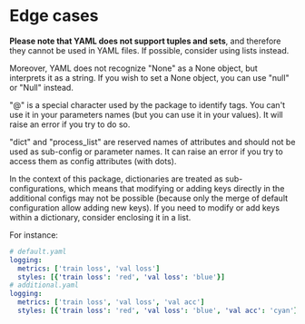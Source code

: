 # Edge cases

**Please note that YAML does not support tuples and sets**, and therefore they
cannot be used in YAML files. If possible, consider using lists instead.

Moreover, YAML does not recognize "None" as a None object, but interprets it as a
string. If you wish to set a None object, you can use "null" or "Null" instead.

"@" is a special character used by the package to identify tags. You can't use it
in your parameters names (but you can use it in your values). It will raise an error
if you try to do so.

"dict" and "process_list" are reserved names of attributes and should not be used
as sub-config or parameter names. It can raise an error if you try to access them
as config attributes (with dots).

In the context of this package, dictionaries are treated as sub-configurations,
which means that modifying or adding keys directly in the additional configs may
not be possible (because only the merge of default configuration allow adding new keys).
If you need to modify or add keys within a dictionary, consider enclosing it in a list.

For instance:

```yaml
# default.yaml
logging:
  metrics: ['train loss', 'val loss']
  styles: [{'train loss': 'red', 'val loss': 'blue'}]
# additional.yaml
logging:
  metrics: ['train loss', 'val loss', 'val acc']
  styles: [{'train loss': 'red', 'val loss': 'blue', 'val acc': 'cyan'}]
```

